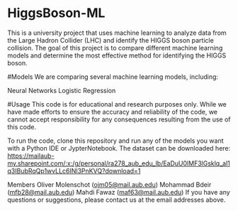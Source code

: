 # HiggsBoson-ML

This is a university project that uses machine learning to analyze data from the Large Hadron Collider (LHC) and identify the HIGGS boson particle collision. The goal of this project is to compare different machine learning models and determine the most effective method for identifying the HIGGS boson.

#Models
We are comparing several machine learning models, including:

Neural Networks
Logistic Regression


#Usage
This code is for educational and research purposes only. While we have made efforts to ensure the accuracy and reliability of the code, we cannot accept responsibility for any consequences resulting from the use of this code.

To run the code, clone this repository and run any of the models you want with a Python IDE or JypterNotebook. The dataset can be downloaded here: https://mailaub-my.sharepoint.com/:x:/g/personal/ra278_aub_edu_lb/EaDuU0lMF3lGsklq_al1q3IBubRqQp1wvLLc6INl3PnKVQ?download=1

Members
Oliver Molenschot (ojm05@mail.aub.edu)
Mohammad Bdeir (mfb28@mail.aub.edu)
Mahdi Fawaz (maf63@mail.aub.edu)
If you have any questions or suggestions, please contact us at the email addresses above.
